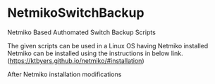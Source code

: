 # NetmikoSwitchBackup
Netmiko Based Authomated Switch Backup Scripts

The given scripts can be used in a Linux OS having Netmiko installed Netmiko can be installed using the instructions in below link.
(https://ktbyers.github.io/netmiko/#installation)

After Netmiko installation modifications 
